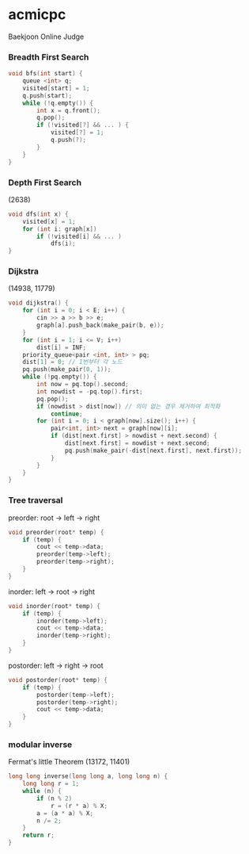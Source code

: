 # acmicpc
Baekjoon Online Judge

### Breadth First Search

``` c++
void bfs(int start) {
	queue <int> q;
	visited[start] = 1;
	q.push(start);
	while (!q.empty()) {
		int x = q.front();
		q.pop();
		if (!visited[?] && ... ) {
			visited[?] = 1;
			q.push(?);
		}
	}
}
```

### Depth First Search
(2638)

``` c++
void dfs(int x) {
	visited[x] = 1;
	for (int i: graph[x])
		if (!visited[i] && ... )
			dfs(i);
}

```

### Dijkstra
(14938, 11779)

``` c++
void dijkstra() {
	for (int i = 0; i < E; i++) {
		cin >> a >> b >> e;
		graph[a].push_back(make_pair(b, e));
	}
	for (int i = 1; i <= V; i++)
		dist[i] = INF;
	priority_queue<pair <int, int> > pq;
	dist[1] = 0; // 1번부터 각 노드
	pq.push(make_pair(0, 1));
	while (!pq.empty()) {
		int now = pq.top().second;
		int nowdist = -pq.top().first;
		pq.pop();
		if (nowdist > dist[now]) // 의미 없는 경우 제거하여 최적화
			continue;
		for (int i = 0; i < graph[now].size(); i++) {
			pair<int, int> next = graph[now][i];
			if (dist[next.first] > nowdist + next.second) {
				dist[next.first] = nowdist + next.second;
				pq.push(make_pair(-dist[next.first], next.first));
			}
		}
	}
}
```

### Tree traversal

preorder: root -> left -> right
``` c++
void preorder(root* temp) {
	if (temp) {
		cout << temp->data;
		preorder(temp->left);
		preorder(temp->right);
	}
}
```

inorder: left -> root -> right
``` c++
void inorder(root* temp) {
	if (temp) {
		inorder(temp->left);
		cout << temp->data;
		inorder(temp->right);
	}
}
```

postorder: left -> right -> root
``` c++
void postorder(root* temp) {
	if (temp) {
		postorder(temp->left);
		postorder(temp->right);
		cout << temp->data;
	}
}
```

### modular inverse
Fermat's little Theorem
(13172, 11401)

``` c++
long long inverse(long long a, long long n) {
	long long r = 1;
	while (n) {
		if (n % 2)
			r = (r * a) % X;
		a = (a * a) % X;
		n /= 2;
	}
	return r;
}
```
